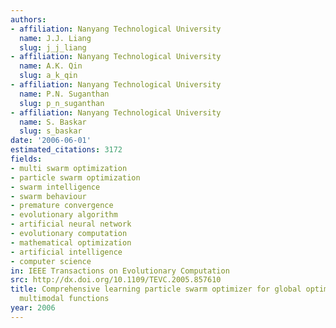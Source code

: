 ```yaml
---
authors:
- affiliation: Nanyang Technological University
  name: J.J. Liang
  slug: j_j_liang
- affiliation: Nanyang Technological University
  name: A.K. Qin
  slug: a_k_qin
- affiliation: Nanyang Technological University
  name: P.N. Suganthan
  slug: p_n_suganthan
- affiliation: Nanyang Technological University
  name: S. Baskar
  slug: s_baskar
date: '2006-06-01'
estimated_citations: 3172
fields:
- multi swarm optimization
- particle swarm optimization
- swarm intelligence
- swarm behaviour
- premature convergence
- evolutionary algorithm
- artificial neural network
- evolutionary computation
- mathematical optimization
- artificial intelligence
- computer science
in: IEEE Transactions on Evolutionary Computation
src: http://dx.doi.org/10.1109/TEVC.2005.857610
title: Comprehensive learning particle swarm optimizer for global optimization of
  multimodal functions
year: 2006
---
```

